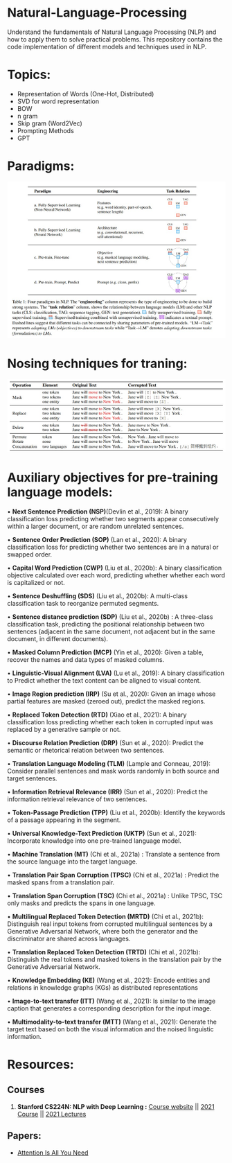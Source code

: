 # Natural-Language-Processing

Understand the fundamentals of Natural Language Processing (NLP) and how to apply them to solve practical problems. This repository contains the code implementation of different models and techniques used in NLP.

# Topics:
* Representation of Words (One-Hot, Distributed)
* SVD for word representation
* BOW 
* n gram
* Skip gram (Word2Vec)
* Prompting Methods
* GPT

# Paradigms:
![paradigm](https://raw.githubusercontent.com/rokmr/Natural-Language-Processing/main/images/Paradigm_of_NLP.jpeg)

# Nosing techniques for traning:
![noising](https://raw.githubusercontent.com/rokmr/Natural-Language-Processing/main/images/Noising%20Ip%20in%20LM.jpeg)

# Auxiliary objectives for pre-training language models:
• **Next Sentence Prediction (NSP)**(Devlin et al., 2019): A binary classification loss predicting whether two
segments appear consecutively within a larger document, or are random unrelated sentences.

• **Sentence Order Prediction (SOP)** (Lan et al., 2020): A binary classification loss for predicting whether two
sentences are in a natural or swapped order.

• **Capital Word Prediction (CWP)** (Liu et al., 2020b): A binary classification objective calculated over each
word, predicting whether whether each word is capitalized or not.

• **Sentence Deshuffling (SDS)** (Liu et al., 2020b): A multi-class classification task to reorganize permuted
segments.

• **Sentence distance prediction (SDP)** (Liu et al., 2020b) : A three-class classification task, predicting the
positional relationship between two sentences (adjacent in the same document, not adjacent but in the same
document, in different documents).

• **Masked Column Prediction (MCP)** (Yin et al., 2020): Given a table, recover the names and data types of
masked columns.

• **Linguistic-Visual Alignment (LVA)** (Lu et al., 2019): A binary classification to Predict whether the text content
can be aligned to visual content.

• **Image Region prediction (IRP)** (Su et al., 2020): Given an image whose partial features are masked (zeroed
out), predict the masked regions.

• **Replaced Token Detection (RTD)** (Xiao et al., 2021): A binary classification loss predicting whether each token
in corrupted input was replaced by a generative sample or not.

• **Discourse Relation Prediction (DRP)** (Sun et al., 2020): Predict the semantic or rhetorical relation between
two sentences.

• **Translation Language Modeling (TLM)** (Lample and Conneau, 2019): Consider parallel sentences and mask
words randomly in both source and target sentences.

• **Information Retrieval Relevance (IRR)** (Sun et al., 2020): Predict the information retrieval relevance of two
sentences.

• **Token-Passage Prediction (TPP)** (Liu et al., 2020b): Identify the keywords of a passage appearing in the
segment.

• **Universal Knowledge-Text Prediction (UKTP)** (Sun et al., 2021): Incorporate knowledge into one pre-trained
language model.

• **Machine Translation (MT)** (Chi et al., 2021a) : Translate a sentence from the source language into the target
language.

• **Translation Pair Span Corruption (TPSC)** (Chi et al., 2021a) : Predict the masked spans from a translation
pair.

• **Translation Span Corruption (TSC)** (Chi et al., 2021a) : Unlike TPSC, TSC only masks and predicts the spans
in one language.

• **Multilingual Replaced Token Detection (MRTD)** (Chi et al., 2021b): Distinguish real input tokens from
corrupted multilingual sentences by a Generative Adversarial Network, where both the generator and the
discriminator are shared across languages.

• **Translation Replaced Token Detection (TRTD)** (Chi et al., 2021b): Distinguish the real tokens and masked
tokens in the translation pair by the Generative Adversarial Network.

• **Knowledge Embedding (KE)** (Wang et al., 2021): Encode entities and relations in knowledge graphs (KGs) as
distributed representations

• **Image-to-text transfer (ITT)** (Wang et al., 2021): Is similar to the image caption that generates a corresponding
description for the input image.

• **Multimodality-to-text transfer (MTT)** (Wang et al., 2021): Generate the target text based on both the visual
information and the noised linguistic information.

# Resources:

## Courses 

1. **Stanford CS224N: NLP with Deep Learning :** [Course website](https://web.stanford.edu/class/cs224n/) || [2021 Course](https://web.stanford.edu/class/archive/cs/cs224n/cs224n.1214/) || [2021 Lectures](https://www.youtube.com/playlist?list=PLoROMvodv4rOSH4v6133s9LFPRHjEmbmJ)

## Papers:
* [Attention Is All You Need](https://arxiv.org/pdf/1706.03762.pdf)

